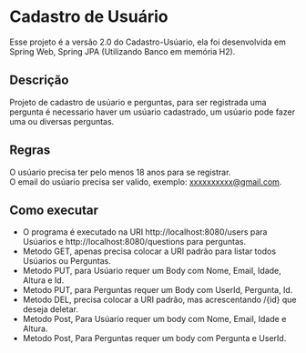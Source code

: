 # Cadastro de Usuário

Esse projeto é a versão 2.0 do Cadastro-Usúario, ela foi desenvolvida em Spring Web, Spring JPA (Utilizando Banco em memória H2).

## Descrição

Projeto de cadastro de usúario e perguntas, para ser registrada uma pergunta é necessario haver um usúario cadastrado, um usúario pode fazer uma ou diversas perguntas.

## Regras

O usúario precisa ter pelo menos 18 anos para se registrar.<br>
O email do usúario precisa ser valido, exemplo: xxxxxxxxxx@gmail.com.

## Como executar

- O programa é executado na URI http://localhost:8080/users para Usúarios e http://localhost:8080/questions para perguntas.
- Metodo GET, apenas precisa colocar a URI padrão para listar todos Usúarios ou Perguntas.
- Metodo PUT, para Usúario requer um Body com Nome, Email, Idade, Altura e Id.
- Metodo PUT, para Perguntas requer um Body com UserId, Pergunta, Id.
- Metodo DEL, precisa colocar a URI padrão, mas acrescentando /{id} que deseja deletar.
- Metodo Post, Para Usúario requer um body com Nome, Email, Idade e Altura.
- Metodo Post, Para Perguntas requer um body com Pergunta e UserId.
